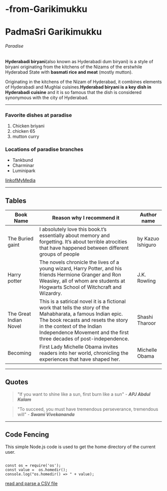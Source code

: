 # -from-Garikimukku

# PadmaSri Garikimukku 
###### Paradise
**Hyderabadi biryani**(also known as Hyderabadi dum biryani) is a style of biryani originating from the kitchens of the Nizams of the erstwhile Hyderabad State with **basmati rice and meat** (mostly mutton).

 Originating in the kitchens of the Nizam of Hyderabad, it combines elements of Hyderabadi and Mughlai cuisines.**Hyderabad biryani is a key dish in Hyderabadi cuisine** and it is so famous that the dish is considered synonymous with the city of Hyderabad.

 ---
### Favorite dishes at paradise
 1. Chicken briyani
 2. chicken 65
 3. mutton curry

 ### Locations of paradise branches
 * Tankbund
 * Charminar
 * Luminipark

 [linkofMyMedia](MyMedia.md)

 ---
 ## Tables
 
| Book Name  |Reason why I recommend it| Author name |
|--------|-------------|-------------|
|The Buried gaint |I absolutely love this book.t’s essentially about memory and forgetting. It’s about terrible atrocities that have happened between different groups of people |by Kazuo Ishiguro|
|Harry potter|The novels chronicle the lives of a young wizard, Harry Potter, and his friends Hermione Granger and Ron Weasley, all of whom are students at Hogwarts School of Witchcraft and Wizardry. |J.K. Rowling|
|The Great Indian Novel|This is a satirical novel it is a fictional work that tells the story of the Mahabharata, a famous Indian epic. The book recasts and resets the story in the context of the Indian Independence Movement and the first three decades of post-independence.|Shashi Tharoor | 
|Becoming|First Lady Michelle Obama invites readers into her world, chronicling the experiences that have shaped her.|Michelle Obama|


---
## Quotes


> "If you want to shine like a sun, first burn like a sun" - ***APJ Abdul Kalam***

> "To succeed, you must have tremendous perseverance, tremendous will" - ***Swami Vivekananda***

---
## Code Fencing

This simple Node.js code is used to get the home directory of the current user. 

```

const os = require('os');
const value =  os.homedir();
console.log("os.homedir() => " + value); 

```
[read and parse a CSV file](https://code.pieces.app/collections/node-js)





